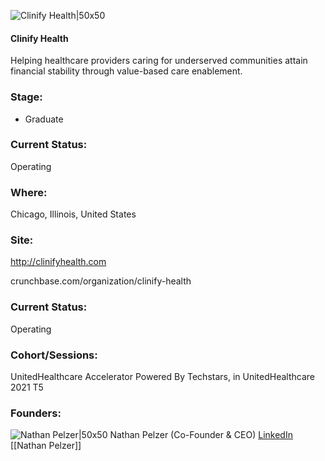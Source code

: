 

![Clinify Health|50x50](https://apimg.techstars.com/connect/images/image_files/61377e2934ed270007535bb2/original/Clinify_Health_Logo.png)

#### Clinify Health
Helping healthcare providers caring for underserved communities attain financial stability through value-based care enablement.

### Stage: 
 - Graduate 

### Current Status: 
Operating

### Where:
Chicago, Illinois, United States

### Site:
http://clinifyhealth.com



crunchbase.com/organization/clinify-health

### Current Status: 
Operating

### Cohort/Sessions: 
UnitedHealthcare Accelerator Powered By Techstars, in UnitedHealthcare 2021 T5

### Founders: 

![Nathan Pelzer|50x50](https://apimg.techstars.com/connect/images/image_files/615737e5dfbde900076cd2ae/original/1613662016913.jpg) Nathan Pelzer (Co-Founder & CEO) [LinkedIn](https://linkedin.com/in/natepelzer) [[Nathan Pelzer]]



